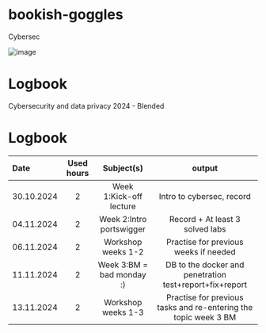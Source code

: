 # bookish-goggles
Cybersec

![image](https://github.com/user-attachments/assets/aaccf54b-da93-413e-b3f2-09ce964f89d8)



# Logbook
Cybersecurity and data privacy 2024 - Blended

# Logbook

| Date | Used hours | Subject(s) | output |
| :---        |     :---:      |    :---:      |     :---:     |
| 30.10.2024 | 2 | Week 1:Kick-off lecture | Intro to cybersec, record |
| 04.11.2024 | 2 | Week 2:Intro portswigger | Record + At least 3 solved labs |
| 06.11.2024 | 2 | Workshop weeks 1-2 | Practise for previous weeks if needed |
| 11.11.2024 | 2 | Week 3:BM = bad monday :) | DB to the docker and penetration test+report+fix+report |
| 13.11.2024 | 2 | Workshop weeks 1-3 | Practise for previous tasks and re-entering the topic week 3 BM |
